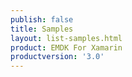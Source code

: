 ```yaml
---
publish: false
title: Samples
layout: list-samples.html
product: EMDK For Xamarin
productversion: '3.0'
---
```


















